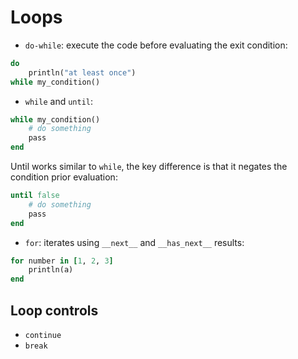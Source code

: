 # Loops

- `do-while`: execute the code before evaluating the exit condition:

```ruby
do
    println("at least once")
while my_condition()
```

- `while` and `until`:

```ruby
while my_condition()
    # do something
    pass
end
```

Until works similar to `while`, the key difference is that it negates the condition prior evaluation:

```ruby
until false
    # do something
    pass
end
```

- `for`: iterates using `__next__` and `__has_next__` results:

```ruby
for number in [1, 2, 3]
    println(a)
end
```

## Loop controls

- `continue`
- `break`
